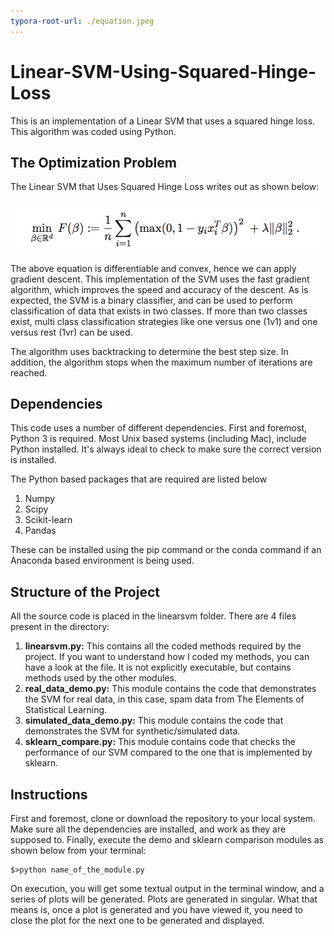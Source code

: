 ```yaml
---
typora-root-url: ./equation.jpeg
---
```


# Linear-SVM-Using-Squared-Hinge-Loss
This is an implementation of a Linear SVM that uses a squared hinge loss. This algorithm was coded using Python. 

## The Optimization Problem

The Linear SVM that Uses Squared Hinge Loss writes out as shown below:

![equation](/../equation.jpeg)

The above equation is differentiable and convex, hence we can apply gradient descent. This implementation of the SVM uses the fast gradient algorithm, which improves the speed and accuracy of the descent. As is expected, the SVM is a binary classifier, and can be used to perform classification of data that exists in two classes. If more than two classes exist, multi class classification strategies like one versus one (1v1) and one versus rest (1vr) can be used.

The algorithm uses backtracking to determine the best step size. In addition, the algorithm stops when the maximum number of iterations are reached.



## Dependencies 

This code uses a number of different dependencies. First and foremost, Python 3 is required. Most Unix based systems (including Mac), include Python installed. It's always ideal to check to make sure the correct version is installed.

The Python based packages that are required are listed below

1. Numpy
2. Scipy
3. Scikit-learn
4. Pandas

These can be installed using the pip command or the conda command if an Anaconda based environment is being used.



## Structure of the Project

All the source code is placed in the linearsvm folder. There are 4 files present in the directory:

1. **linearsvm.py:** This contains all the coded methods required by the project. If you want to understand how I coded my methods, you can have a look at the file. It is not explicitly executable, but contains methods used by the other modules.
2. **real_data_demo.py:** This module contains the code that demonstrates the SVM for real data, in this case, spam data from The Elements of Statistical Learning.
3. **simulated_data_demo.py:** This module contains the code that demonstrates the SVM for synthetic/simulated data.
4. **sklearn_compare.py:** This module contains code that checks the performance of our SVM compared to the one that is implemented by sklearn.



## Instructions

First and foremost, clone or download the repository to your local system. Make sure all the dependencies are installed, and work as they are supposed to. Finally, execute the demo and sklearn comparison modules as shown below from your terminal:

```
$>python name_of_the_module.py
```

On execution, you will get some textual output in the terminal window, and a series of plots will be generated. Plots are generated in singular. What that means is, once a plot is generated and you have viewed it, you need to close the plot for the next one to be generated and displayed.